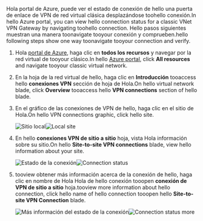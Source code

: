 <span data-ttu-id="576d0-101">Hola portal de Azure, puede ver el estado de conexión de hello una puerta de enlace de VPN de red virtual clásica desplazándose toohello conexión.</span><span class="sxs-lookup"><span data-stu-id="576d0-101">In hello Azure portal, you can view hello connection status for a classic VNet VPN Gateway by navigating toohello connection.</span></span> <span data-ttu-id="576d0-102">Hello pasos siguientes muestran una manera toonavigate tooyour conexión y comprueben.</span><span class="sxs-lookup"><span data-stu-id="576d0-102">hello following steps show one way toonavigate tooyour connection and verify.</span></span>

1. <span data-ttu-id="576d0-103">Hola [portal de Azure](http://portal.azure.com), haga clic en **todos los recursos** y navegar por la red virtual de tooyour clásico.</span><span class="sxs-lookup"><span data-stu-id="576d0-103">In hello [Azure portal](http://portal.azure.com), click **All resources** and navigate tooyour classic virtual network.</span></span>
2. <span data-ttu-id="576d0-104">En la hoja de la red virtual de hello, haga clic en **Introducción** tooaccess hello **conexiones VPN** sección de hoja de Hola.</span><span class="sxs-lookup"><span data-stu-id="576d0-104">On hello virtual network blade, click **Overview** tooaccess hello **VPN connections** section of hello blade.</span></span>
3. <span data-ttu-id="576d0-105">En el gráfico de las conexiones de VPN de hello, haga clic en el sitio de Hola.</span><span class="sxs-lookup"><span data-stu-id="576d0-105">On hello VPN connections graphic, click hello site.</span></span>

    <span data-ttu-id="576d0-106">![Sitio local](./media/vpn-gateway-verify-connection-azureportal-classic/localsitename.png "sitio local")</span><span class="sxs-lookup"><span data-stu-id="576d0-106">![Local site](./media/vpn-gateway-verify-connection-azureportal-classic/localsitename.png "local site")</span></span>
4. <span data-ttu-id="576d0-107">En hello **conexiones VPN de sitio a sitio** hoja, vista Hola información sobre su sitio.</span><span class="sxs-lookup"><span data-stu-id="576d0-107">On hello **Site-to-site VPN connections** blade, view hello information about your site.</span></span>

    <span data-ttu-id="576d0-108">![Estado de la conexión](./media/vpn-gateway-verify-connection-azureportal-classic/siteconnectstatus.png "Estado de la conexión")</span><span class="sxs-lookup"><span data-stu-id="576d0-108">![Connection status](./media/vpn-gateway-verify-connection-azureportal-classic/siteconnectstatus.png "Connection status")</span></span>
5. <span data-ttu-id="576d0-109">tooview obtener más información acerca de la conexión de hello, haga clic en nombre de Hola Hola de hello conexión tooopen **conexión de VPN de sitio a sitio** hoja.</span><span class="sxs-lookup"><span data-stu-id="576d0-109">tooview more information about hello connection, click hello name of hello connection tooopen hello **Site-to-site VPN Connection** blade.</span></span>

    <span data-ttu-id="576d0-110">![Más información del estado de la conexión](./media/vpn-gateway-verify-connection-azureportal-classic/connections4.png "Más información del estado de la conexión")</span><span class="sxs-lookup"><span data-stu-id="576d0-110">![Connection status more](./media/vpn-gateway-verify-connection-azureportal-classic/connections4.png "Connection status more info")</span></span>